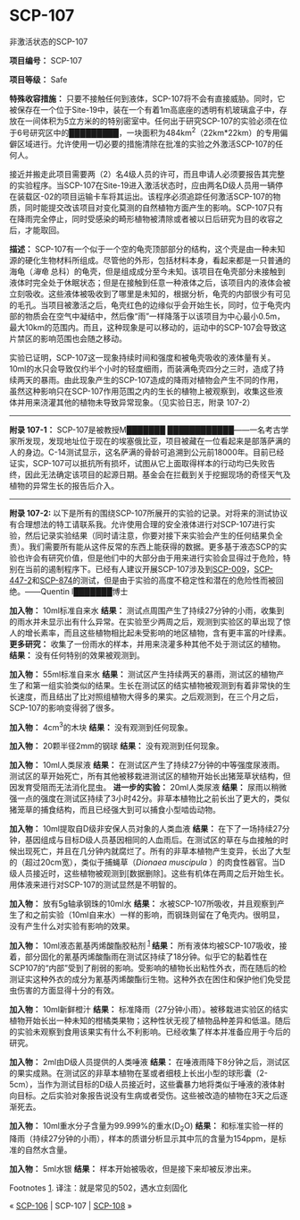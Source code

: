 # SCP-107
                        




非激活状态的SCP-107



**项目编号：** SCP-107

**项目等级：** Safe

**特殊收容措施：** 只要不接触任何到液体，SCP-107将不会有直接威胁。同时，它被保存在一个位于Site-19中，装在一个有着1m高底座的透明有机玻璃盒子中，存放在一间体积为5立方米的的特别密室中。任何出于研究SCP-107的实验必须在位于6号研究区中的█████████，一块面积为484km<sup>2</sup>（22km*22km）的专用偏僻区域进行。允许使用一切必要的措施清除在批准的实验之外激活SCP-107的任何人。

接近并搬走此项目需要两（2）名4级人员的许可，而且申请人必须要报告其完整的实验程序。当SCP-107在Site-19进入激活状态时，应由两名D级人员用一辆停在装载区-02的项目运输卡车将其运出。该程序必须追踪任何激活SCP-107的物质，同时能提交改该项目对变化莫测的自然植物方面产生的影响。SCP-107只有在降雨完全停止，同时受感染的畸形植物被清除或者被以日后研究为目的收容之后，才能取回。

**描述：** SCP-107有一个似于一个空的龟壳顶部部分的结构，这个壳是由一种未知源的硬化生物材料所组成。尽管他的外形，包括材料本身，看起来都是一只普通的海龟（*海龟* 总科）的龟壳，但是组成成分至今未知。该项目在龟壳部分未接触到液体时完全处于休眠状态；但是在接触到任意一种液体之后，该项目内的液体会被立刻吸收。这些液体被吸收到了哪里是未知的，根据分析，龟壳的内部很少有可见的毛孔。当项目被激活之后，龟壳红色的边缘似乎会开始生长，同时，位于龟壳内部的物质会在空气中凝结中，然后像“雨”一样降落于以该项目为中心最小0.5m，最大10km的范围内。而且，这种现象是可以移动的，运动中的SCP-107会导致这片禁区的影响范围也会随之移动。

实验已证明，SCP-107这一现象持续时间和强度和被龟壳吸收的液体量有关。10ml的水只会导致仅约半个小时的轻度细雨，而装满龟壳四分之三时，造成了持续两天的暴雨。由此现象产生的SCP-107造成的降雨对植物会产生不同的作用，虽然这种影响只在SCP-107作用范围之内的生长的植物上被观察到，收集这些液体并用来浇灌其他的植物未导致异常现象。（见实验日志，附录 107-2）


---

**附录 107-1：** SCP-107是被教授M███████ ████████████——一名考古学家所发现，发现地址位于现在的埃塞俄比亚，项目被藏在一位看起来是部落萨满的人的身边。C-14测试显示，这名萨满的骨龄可追溯到公元前18000年。目前已经证实，SCP-107可以抵抗所有损坏，试图从它上面取得样本的行动均已失败告终，因此无法确定该项目的起源日期。基金会在拦截到关于挖掘现场的奇怪天气及植物的异常生长的报告后介入。


---

**附录 107-2:**  以下是所有的围绕SCP-107所展开的实验的记录。对将来的测试协议有合理想法的特工请联系我。允许使用合理的安全液体进行对SCP-107进行实验，然后记录实验结果（同时请注意，你要对接下来实验会产生的任何结果负全责）。我们需要所有能从这件反常的东西上能获得的数据。更多基于液态SCP的实验也许会有研究价值，但是他们中的大部分由于用来进行实验会显得过于危险，特别在当前的遏制程序下。已经有人建议开展SCP-107涉及到[SCP-009](/scp-009)，[SCP-447-2](/scp-447)和[SCP-874](/scp-874)的测试，但是由于实验的高度不稳定性和潜在的危险性而被回绝。——Quentin l███████博士

**加入物：** 10ml标准自来水
**结果：** 测试点周围产生了持续27分钟的小雨，收集到的雨水并未显示出有什么异常。在实验至少两周之后，观测到实验区的草出现了惊人的增长素率，而且这些植物相比起未受影响的地区植物，含有更丰富的叶绿素。
**更多研究：** 收集了一份雨水的样本，并用来浇灌多种其他不处于测试区的植物。
**结果：** 没有任何特别的效果被观测到。

**加入物：** 55ml标准自来水
**结果：** 测试区产生持续两天的暴雨，测试区的植物产生了和第一组实验类似的结果。生长在测试区的结实植物被观测到有着非常快的生长速度，而且结出了比对照组植物大得多的果实。之后观测到，在三个月之后，SCP-107的影响变得弱了很多。

**加入物：** 4cm<sup>3</sup>的木块
**结果：** 没有观测到任何现象。

**加入物：** 20颗半径2mm的钢球
**结果：** 没有观测到任何现象。

**加入物：** 10ml人类尿液
**结果：** 在测试区产生了持续27分钟的中等强度尿液雨。测试区的草开始死亡，所有其他被移栽进测试区的植物开始长出猪笼草状结构，但因发育受阻而无法消化昆虫。
**进一步的实验：** 20ml人类尿液
**结果：** 尿雨以稍微强一点的强度在测试区持续了3小时42分。非草本植物比之前长出了更大的，类似猪笼草的捕食结构，而且已经强大到可以捕食小型啮齿动物。

**加入物：** 10ml提取自D级非安保人员对象的人类血液
**结果：** 在下了一场持续27分钟，基因组成与目标D级人员基因相同的人血雨后。在测试区的草在与血接触的时候出现死亡，并且在几分钟内就腐烂了。所有的非草本植物产生变异，长出了大型的（超过20cm宽），类似于捕蝇草（*Dionaea muscipula* ）的肉食性器官。当D级人员接近时，这些植物被观测到[数据删除]。这些有机体在两周之后开始生长。用体液来进行对SCP-107的测试显然是不明智的。

**加入物：** 放有5g轴承钢珠的10ml水
**结果：** 水被SCP-107所吸收，并且观察到产生了和之前实验（10ml自来水）一样的影响，而钢珠则留在了龟壳内。很明显，没有产生什么对实验有影响的效果。

**加入物：** 10ml液态氰基丙烯酸酯胶粘剂<sup class='footnoteref'>
 <a shape='rect' class='footnoteref' id='footnoteref-1' href='javascript:;' onclick='WIKIDOT.page.utils.scrollToReference(&apos;footnote-1&apos;)'>1</a>
</sup>
**结果：** 所有液体均被SCP-107吸收，接着，部分固化的氰基丙烯酸酯雨在测试区持续了18分钟。似乎它的黏着性在SCP107的“内部”受到了削弱的影响。受影响的植物长出粘性外衣，而在随后的检测证实这种外衣的成分为氰基丙烯酸酯衍生物。这种外衣在困住和保护他们免受昆虫伤害的方面显得十分的有效。

**加入物：** 10ml新鲜橙汁
**结果：** 标准降雨（27分钟小雨）。被移栽进实验区的结实植物开始长出一种未知的柑橘类果物；这种性状无视了植物品种差异和低温。随后的实验未观察到食用该果实有什么不利影响。已经收集了样本并准备应用于今后的研究。

**加入物：** 2ml由D级人员提供的人类唾液
**结果：** 在唾液雨降下8分钟之后，测试区的果实成熟。在测试区的非草本植物在茎或者细枝上长出小型的球形囊（2-5cm），当作为测试目标的D级人员接近时，这些囊暴力地将类似于唾液的液体射向目标。之后实验对象报告说没有生病或者受伤。这些被改造的植物在3天之后逐渐死去。

**加入物：** 10ml重水分子含量为99.999%的重水(D<sub>2</sub>O)
**结果：** 和标准实验一样的降雨（持续27分钟的小雨），样本的质谱分析显示其中氘的含量为154ppm，是标准的自然水含量。

**加入物：** 5ml水银
**结果：** 样本开始被吸收，但是接下来却被反渗出来。


Footnotes
<a shape='rect' href='javascript:;' onclick='WIKIDOT.page.utils.scrollToReference(&apos;footnoteref-1&apos;)'>1</a>. 译注：就是常见的502，遇水立刻固化



« [SCP-106](/scp-106) | SCP-107 | [SCP-108](/scp-108) »





                    